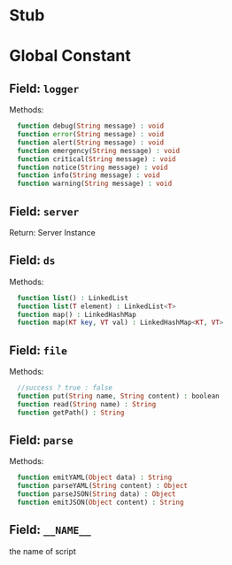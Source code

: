 Stub
===

# Global Constant

## Field: `logger`

Methods:

```php
  function debug(String message) : void
  function error(String message) : void
  function alert(String message) : void
  function emergency(String message) : void
  function critical(String message) : void
  function notice(String message) : void
  function info(String message) : void
  function warning(String message) : void
```

## Field: `server`

Return: Server Instance

## Field: `ds`

Methods:

```php
  function list() : LinkedList
  function list(T element) : LinkedList<T>
  function map() : LinkedHashMap
  function map(KT key, VT val) : LinkedHashMap<KT, VT>
```

## Field: `file`

Methods:

```php
  //success ? true : false
  function put(String name, String content) : boolean
  function read(String name) : String
  function getPath() : String
```

## Field: `parse`

Methods:

```php
  function emitYAML(Object data) : String
  function parseYAML(String content) : Object
  function parseJSON(String data) : Object
  function emitJSON(Object content) : String
```

## Field: `__NAME__`

the name of script